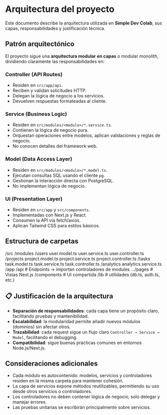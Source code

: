 # Arquitectura del proyecto

Este documento describe la arquitectura utilizada en **Simple Dev Colab**, sus capas, responsabilidades y justificación técnica.


## Patrón arquitectónico

El proyecto sigue una **arquitectura modular en capas** o modular monolith, dividiendo claramente las responsabilidades en:

### Controller (API Routes)
- Residen en `src/app/api`.
- Reciben y validan solicitudes HTTP.
- Delegan la lógica de negocio a los servicios.
- Devuelven respuestas formateadas al cliente.

### Service (Business Logic)
- Residen en `src/modules/<modulo>/*.service.ts`.
- Contienen la lógica de negocio pura.
- Orquestan operaciones entre modelos, aplican validaciones y reglas de negocio.
- No conocen detalles del framework web.

### Model (Data Access Layer)
- Residen en `src/modules/<modulo>/*.model.ts`.
- Ejecutan consultas SQL usando el cliente `pg`.
- Gestionan la interacción directa con PostgreSQL.
- No implementan lógica de negocio.

###  UI (Presentation Layer)
- Residen en `src/app` y `src/components`.
- Implementadas con Next.js y React.
- Consumen la API vía fetch/axios.
- Aplican Tailwind CSS para estilos básicos.


## Estructura de carpetas

/src
    /modules
        /users
            user.model.ts
            user.service.ts
            user.controller.ts
        /projects
            project.model.ts
            project.service.ts
            project.controller.ts
        /tasks
            task.model.ts
            task.service.ts
            task.controller.ts
        /analytics
            analytics.service.ts
    /app
        /api           # Endpoints → importan controladores de modules
        .../pages      # Vistas Next.js
    /components        # UI compartida
    /lib               # utilidades (db.ts, auth.ts, etc.)



## 📋 Justificación de la arquitectura

- **Separación de responsabilidades**: cada capa tiene un propósito claro, facilitando pruebas y mantenibilidad.
- **Escalabilidad**: la modularidad permite añadir nuevos módulos (dominios) sin afectar otros.
- **Trazabilidad**: cada request sigue un flujo claro `Controller → Service → Model`, facilitando el debugging.
- **Compatibilidad**: sigue buenas prácticas comunes en entornos Node.js/Next.js.


## Consideraciones adicionales

- Cada módulo es autocontenido: modelos, servicios y controladores residen en la misma carpeta para mantener cohesión.
- La capa de servicios expone métodos reutilizables, permitiendo su uso desde otros servicios o controladores.
- Los controladores no deben contener lógica de negocio, solo delegar y manejar errores.
- Las pruebas unitarias se escribirán principalmente sobre servicios.

